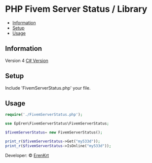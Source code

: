 # PHP Fivem Server Status / Library
 - [Information](#information)
 - [Setup](#setup)
 - [Usage](#usage)

## Information
Version 4
[C# Version](https://github.com/ErenKrt/FivemServerStatus)
## Setup

Include 'FivemServerStatus.php' your file.

## Usage
```php
require('./FivemServerStatus.php');

use EpEren\FivemServerStatus\FivemServerStatus;

$fivemServerStatus= new FivemServerStatus();

print_r($fivemServerStatus->Get("my533d"));
print_r($fivemServerStatus->IsOnline("my533d"));
```


Developer: &copy; [ErenKrt](https://www.instagram.com/ep.eren/)
